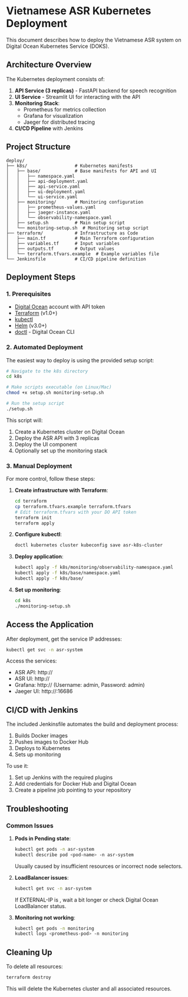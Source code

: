 # Vietnamese ASR Kubernetes Deployment

This document describes how to deploy the Vietnamese ASR system on Digital Ocean Kubernetes Service (DOKS).

## Architecture Overview

The Kubernetes deployment consists of:

1. **API Service (3 replicas)** - FastAPI backend for speech recognition
2. **UI Service** - Streamlit UI for interacting with the API
3. **Monitoring Stack**:
   - Prometheus for metrics collection
   - Grafana for visualization
   - Jaeger for distributed tracing
4. **CI/CD Pipeline** with Jenkins

<!-- ![Architecture Diagram](https://mermaid.ink/img/pako:eNqFk01v2zAMhv8KoVMKtECzpsPQHFI0LTDkEiCAsx52KGTRMRFZUiU6qVfkv49ynDrN2vawg0i-j0hRpFcsVgpZwPJVbJRXpM2LhI2UBlSKg5MZPYLMtqAkiVp52IEOOZN6kSJWzxJPk3hX1dqpqjWQxSVOx9BkRa4MwVT4lqB3J1_-QKyFwi1iA61LWpVt-OQjnmLLa4KG0WDQzCeV8CrXVa4qtUYlKb3DXfwk9_QyuzEWBD81JwTvSE7zORZ3CpVe7OEVdJr-BdTVVrshpjBbS6Oq2HhIXuHe3Y5p2Cx09cNxPtjMX4Tc-l7yRnKvFBXsEZNGNjWvpfm0g6_m-bHVUP-2-Piu8Wd1mCQB2yJMQ0yBxF00KQx9Xm8-cIjpMkzOHI-QGo89gZsKz5Brqs5F03PWCfwbKUOuoHBwJ9ViD7XYKs84b8Xm0gpvLcLsP27lDLy0WmFR_yozj6CuylTYKd3cOPa-fBiF7_1wGl4V9F1Hv4CwnftS0W9aujPJSjgzs2AVecSNTJWsYV4Ym5WJLECVojPGlVQoO5M6baiQB-QY1HbSVK3r_3Y5Lw0-nRs2hR_KpMZy2YwbZPo4HVuaHuJMqtrSX2MpO2o32i0LWAmdqJRFY9v3HgsG8fQ0fX6OomnQXQ2HQS8KetPpaNC_Daa9YLrqB4PwKgpXw96oPwwHqwDeQb_YPwKQVnQ?type=png) -->

## Project Structure

```
deploy/
├── k8s/                  # Kubernetes manifests
│   ├── base/             # Base manifests for API and UI
│   │   ├── namespace.yaml
│   │   ├── api-deployment.yaml
│   │   ├── api-service.yaml
│   │   ├── ui-deployment.yaml
│   │   └── ui-service.yaml
│   ├── monitoring/       # Monitoring configuration
│   │   ├── prometheus-values.yaml
│   │   ├── jaeger-instance.yaml
│   │   └── observability-namespace.yaml
│   ├── setup.sh          # Main setup script
│   └── monitoring-setup.sh  # Monitoring setup script
├── terraform/            # Infrastructure as Code
│   ├── main.tf           # Main Terraform configuration
│   ├── variables.tf      # Input variables
│   ├── outputs.tf        # Output values
│   └── terraform.tfvars.example  # Example variables file
└── Jenkinsfile           # CI/CD pipeline definition
```

## Deployment Steps

### 1. Prerequisites

- [Digital Ocean](https://www.digitalocean.com/) account with API token
- [Terraform](https://www.terraform.io/) (v1.0+)
- [kubectl](https://kubernetes.io/docs/tasks/tools/install-kubectl/)
- [Helm](https://helm.sh/) (v3.0+)
- [doctl](https://docs.digitalocean.com/reference/doctl/) - Digital Ocean CLI

### 2. Automated Deployment

The easiest way to deploy is using the provided setup script:

```bash
# Navigate to the k8s directory
cd k8s

# Make scripts executable (on Linux/Mac)
chmod +x setup.sh monitoring-setup.sh

# Run the setup script
./setup.sh
```

This script will:
1. Create a Kubernetes cluster on Digital Ocean
2. Deploy the ASR API with 3 replicas
3. Deploy the UI component
4. Optionally set up the monitoring stack

### 3. Manual Deployment

For more control, follow these steps:

1. **Create infrastructure with Terraform**:
   ```bash
   cd terraform
   cp terraform.tfvars.example terraform.tfvars
   # Edit terraform.tfvars with your DO API token
   terraform init
   terraform apply
   ```

2. **Configure kubectl**:
   ```bash
   doctl kubernetes cluster kubeconfig save asr-k8s-cluster
   ```

3. **Deploy application**:
   ```bash
   kubectl apply -f k8s/monitoring/observability-namespace.yaml
   kubectl apply -f k8s/base/namespace.yaml
   kubectl apply -f k8s/base/
   ```

4. **Set up monitoring**:
   ```bash
   cd k8s
   ./monitoring-setup.sh
   ```

## Access the Application

After deployment, get the service IP addresses:

```bash
kubectl get svc -n asr-system
```

Access the services:
- ASR API: http://<api-loadbalancer-ip>
- ASR UI: http://<ui-loadbalancer-ip>
- Grafana: http://<grafana-loadbalancer-ip> (Username: admin, Password: admin)
- Jaeger UI: http://<jaeger-query-loadbalancer-ip>:16686

## CI/CD with Jenkins

The included Jenkinsfile automates the build and deployment process:

1. Builds Docker images
2. Pushes images to Docker Hub
3. Deploys to Kubernetes
4. Sets up monitoring

To use it:
1. Set up Jenkins with the required plugins
2. Add credentials for Docker Hub and Digital Ocean
3. Create a pipeline job pointing to your repository

## Troubleshooting

### Common Issues

1. **Pods in Pending state**:
   ```bash
   kubectl get pods -n asr-system
   kubectl describe pod <pod-name> -n asr-system
   ```
   Usually caused by insufficient resources or incorrect node selectors.

2. **LoadBalancer issues**:
   ```bash
   kubectl get svc -n asr-system
   ```
   If EXTERNAL-IP is <pending>, wait a bit longer or check Digital Ocean LoadBalancer status.

3. **Monitoring not working**:
   ```bash
   kubectl get pods -n monitoring
   kubectl logs <prometheus-pod> -n monitoring
   ```

## Cleaning Up

To delete all resources:

```bash
terraform destroy
```

This will delete the Kubernetes cluster and all associated resources.
